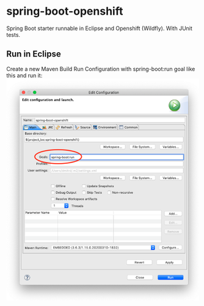 # spring-boot-openshift
Spring Boot starter runnable in Eclipse and Openshift (Wildfly). With JUnit tests.

## Run in Eclipse
Create a new Maven Build Run Configuration with spring-boot:run goal like this and run it:
![alt text](https://raw.githubusercontent.com/darwinjob/spring-boot-openshift/master/docs/spring-boot-run.png?raw=true)

